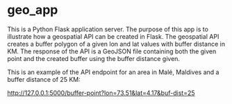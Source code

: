 # geo_app

This is a Python Flask application server. The purpose of this app is to illustrate how a geospatial API can be created in Flask. The geospatial API creates a buffer polygon of a given lon and lat values with buffer distance in KM. The response of the API is a GeoJSON file containing both the given point and the created buffer using the buffer distance given.


This is an example of the API endpoint for an area in Malé, Maldives and a buffer distance of 25 KM:

http://127.0.0.1:5000/buffer-point?lon=73.51&lat=4.17&buf-dist=25

